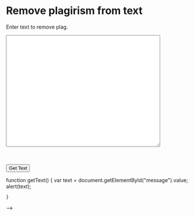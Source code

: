 <h1>Remove plagirism from text</h1>
<p>Enter text to remove plag.</p>

  <textarea id="message" rows="20" cols="50"></textarea>
  <br><br>
   <input type="button" value="Get Text" onclick="getText()" />

  <script>
  function getText() {
    var text = document.getElementById("message").value;
    alert(text);
}
  </script>
  
</body>
</html>





















<!-- 
<html>
<head>
  
<script src="https://cdnjs.cloudflare.com/ajax/libs/jquery/3.6.0/jquery.js" integrity="sha512-n/4gHW3atM3QqRcbCn6ewmpxcLAHGaDjpEBu4xZd47N0W2oQ+6q7oc3PXstrJYXcbNU1OHdQ1T7pAP+gi5Yu8g==" crossorigin="anonymous" referrerpolicy="no-referrer"></script>
  
  
  
</head>
<body>

  
<h1>Remove plagirism from text</h1>
<p>Enter text to remove plag.</p>
  
  <textarea id="message" rows="20" cols="50"></textarea>
  <br><br>
   <input type="button" value="Get Text" onclick="getText()" />

  <script>
<!--     <script src="jquery.js">
    <script src="jquery.translate.js">
    var dict = {
    "Home": {
    pt: "Início"
  },
  "Download plugin": {
     pt: "Descarregar plugin",
     en: "Download plugin"
  }
} -->

<!--     var text = ""; -->
  function getText() {
    var text = document.getElementById("message").value;
    alert(text);

    
 

  
<!--   var translator = $text.translate({lang: "en", t: dict}); 

  translator.lang("pt");
    alert(translator); -->
    }
    
  </script></script></script>
  


</body>
</html>
 -->
